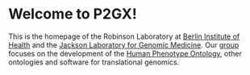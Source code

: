 # Welcome to P2GX!

This is the homepage of the Robinson Laboratory at [Berlin Institute of Health](https://www.bihealth.org/) and the [Jackson Laboratory for Genomic Medicine](https://jax.org).
Our [group](https://robinsongroup.github.io/) focuses on the development of the [Human Phenotype Ontology](https://hpo.jax.org/), other ontologies and software for translational genomics.
